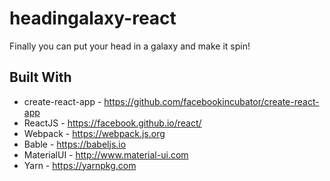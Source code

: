 # headingalaxy-react

Finally you can put your head in a galaxy and make it spin!

## Built With

* create-react-app - https://github.com/facebookincubator/create-react-app
* ReactJS - https://facebook.github.io/react/
* Webpack - https://webpack.js.org
* Bable - https://babeljs.io
* MaterialUI - http://www.material-ui.com
* Yarn - https://yarnpkg.com